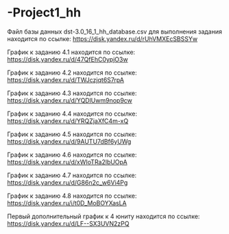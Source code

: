 # -Project1_hh
Файл базы данных dst-3.0_16_1_hh_database.csv для выполнения задания находится по ссылке: https://disk.yandex.ru/d/rUhVMXEcSBSSYw

График к заданию 4.1 находится по ссылке: https://disk.yandex.ru/d/47QfEhC0ypjO3w

График к заданию 4.2 находится по ссылке: https://disk.yandex.ru/d/TWJczjqt6S7rpA

График к заданию 4.3 находится по ссылке: https://disk.yandex.ru/d/YQDlUwm9nop9cw

График к заданию 4.4 находится по ссылке: https://disk.yandex.ru/d/YRQZjaXfC4m-xQ

График к заданию 4.5 находится по ссылке: https://disk.yandex.ru/d/9AUTU7dBf6yUWg

График к заданию 4.6 находится по ссылке: https://disk.yandex.ru/d/xWIoTRa2lbUOpA

График к заданию 4.7 находится по ссылке: https://disk.yandex.ru/d/G86n2c_w6Vi4Pg

График к заданию 4.8 находится по ссылке: https://disk.yandex.ru/i/t0D_MoBOYXasLA

Первый дополнительный график к 4 юниту находится по ссылке: https://disk.yandex.ru/d/LF--SX3UVN2zPQ
